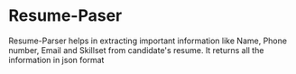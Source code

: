 # Resume-Paser
Resume-Parser helps in extracting important information like Name, Phone number, Email and Skillset from candidate's resume. It returns all the information
in json format
